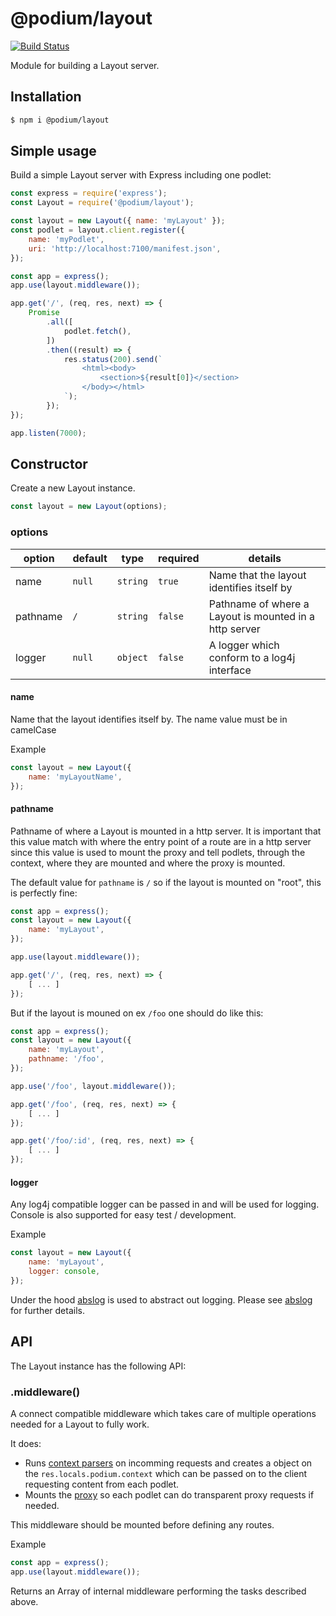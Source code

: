 # @podium/layout

[![Build Status](https://travis.schibsted.io/Podium/layout.svg?token=qt273uGfEz64UyWuNHJ1&branch=master)](https://travis.schibsted.io/Podium/layout)

Module for building a Layout server.


## Installation

```bash
$ npm i @podium/layout
```

## Simple usage

Build a simple Layout server with Express including one podlet:

```js
const express = require('express');
const Layout = require('@podium/layout');

const layout = new Layout({ name: 'myLayout' });
const podlet = layout.client.register({
    name: 'myPodlet',
    uri: 'http://localhost:7100/manifest.json',
});

const app = express();
app.use(layout.middleware());

app.get('/', (req, res, next) => {
    Promise
        .all([
            podlet.fetch(),
        ])
        .then((result) => {
            res.status(200).send(`
                <html><body>
                    <section>${result[0]}</section>
                </body></html>
            `);
        });
});

app.listen(7000);
```


## Constructor

Create a new Layout instance.

```js
const layout = new Layout(options);
```

### options

| option         | default   | type     | required | details                                                |
| -------------- | --------- | -------- | -------- | ------------------------------------------------------ |
| name           | `null`    | `string` | `true`   | Name that the layout identifies itself by              |
| pathname       | `/`       | `string` | `false`  | Pathname of where a Layout is mounted in a http server |
| logger         | `null`    | `object` | `false`  | A logger which conform to a log4j interface            |


#### name

Name that the layout identifies itself by. The name value must be in camelCase

Example

```js
const layout = new Layout({
    name: 'myLayoutName',
});
```

#### pathname

Pathname of where a Layout is mounted in a http server. It is important that
this value match with where the entry point of a route are in a http server
since this value is used to mount the proxy and tell podlets, through the
context, where they are mounted and where the proxy is mounted.

The default value for `pathname` is `/` so if the layout is mounted on "root",
this is perfectly fine:

```js
const app = express();
const layout = new Layout({
    name: 'myLayout',
});

app.use(layout.middleware());

app.get('/', (req, res, next) => {
    [ ... ]
});
```

But if the layout is mouned on ex `/foo` one should do like this:

```js
const app = express();
const layout = new Layout({
    name: 'myLayout',
    pathname: '/foo',
});

app.use('/foo', layout.middleware());

app.get('/foo', (req, res, next) => {
    [ ... ]
});

app.get('/foo/:id', (req, res, next) => {
    [ ... ]
});
```

#### logger

Any log4j compatible logger can be passed in and will be used for logging.
Console is also supported for easy test / development.

Example

```js
const layout = new Layout({
    name: 'myLayout',
    logger: console,
});
```

Under the hood [abslog](https://github.com/trygve-lie/abslog) is used to
abstract out logging. Please see [abslog](https://github.com/trygve-lie/abslog)
for further details.


## API

The Layout instance has the following API:


### .middleware()

A connect compatible middleware which takes care of multiple operations needed for
a Layout to fully work.

It does:

 * Runs [context parsers](https://github.schibsted.io/Podium/context) on incomming requests and creates a  object on the `res.locals.podium.context` which can be passed on to the client requesting content from each podlet.
 * Mounts the [proxy](https://github.schibsted.io/Podium/proxy) so each podlet can do transparent proxy requests if needed.

This middleware should be mounted before defining any routes.

Example

```js
const app = express();
app.use(layout.middleware());
```

Returns an Array of internal middleware performing the tasks described above.
